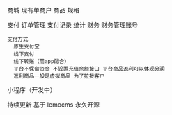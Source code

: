 商城  现有单商户 
  商品 
      规格
      
      
   支付 订单管理 
        支付记录
         统计
    财务 财务管理账号
    
    支付方式
      原生支付宝
      线下支付
      线下转账（需app配合）
      平台不保留资金 不设置充值余额接口 平台商品返利可以体现分润
      返利商品一般是虚拟商品 为了拉拢客户
      
              
    
    
 
 
 小程序（开发中）


持续更新 基于 lemocms 永久开源 